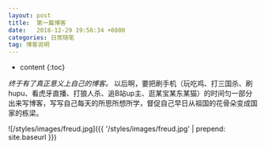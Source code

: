 ```yaml
---
layout: post
title:  第一篇博客
date:   2018-12-29 19:56:34 +0800
categories: 日常随笔
tag: 博客说明
---
```


* content
{:toc}





*终于有了真正意义上自己的博客。*
以后啊，要把刷手机（玩吃鸡、打三国杀、刷hupu、看虎牙直播、打狼人杀、追B站up主、逛某宝某东某猫）的时间匀一部分出来写博客，写写自己每天的所思所想所学，督促自己早日从祖国的花骨朵变成国家的栋梁。

![/styles/images/freud.jpg]({{ '/styles/images/freud.jpg' | prepend: site.baseurl  }})


